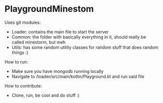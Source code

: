 # PlaygroundMinestom

Uses git modules:
- Loader: contains the main file to start the server
- Common: the folder with basically everything in it, should really be called minestorm, but meh
- Utils: has some random utility classes for random stuff that does random things :)

How to run:
- Make sure you have mongodb running locally
- Navigate to /loader/src/main/kotlin/Playground.kt and run said file

How to contribute:
- Clone, run, be cool and do stuff :)
